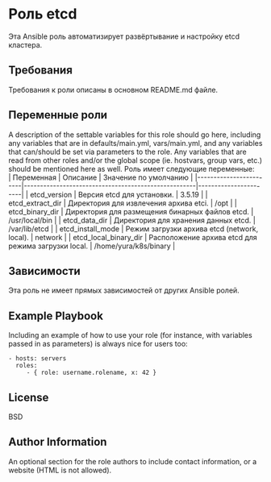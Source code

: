 Роль etcd
=========

Эта Ansible роль автоматизирует развёртывание и настройку etcd кластера.

Требования
------------

Требования к роли описаны в основном README.md файле.

Переменные роли
--------------

A description of the settable variables for this role should go here, including any variables that are in defaults/main.yml, vars/main.yml, and any variables that can/should be set via parameters to the role. Any variables that are read from other roles and/or the global scope (ie. hostvars, group vars, etc.) should be mentioned here as well.
Роль имеет следующие переменные:  
| Переменная | Описание | Значение по умолчанию |
|------------------------|-----------------------------------------------------|-----------------------|
| etcd_version           | Версия etcd для установки.                          | 3.5.19                |
| etcd_extract_dir       | Директория для извлечения архива etci.              | /opt                  |
| etcd_binary_dir        | Директория для размещения бинарных файлов etcd.     | /usr/local/bin        |
| etcd_data_dir          | Директория для хранения данных etcd.                | /var/lib/etcd         |
| etcd_install_mode      | Режим загрузки архива etcd (network, local).        | network               |
| etcd_local_binary_dir  | Расположение архива etcd для режима загрузки local. | /home/yura/k8s/binary |

Зависимости
------------

Эта роль не имеет прямых зависимостей от других Ansible ролей.

Example Playbook
----------------

Including an example of how to use your role (for instance, with variables passed in as parameters) is always nice for users too:

    - hosts: servers
      roles:
         - { role: username.rolename, x: 42 }

License
-------

BSD

Author Information
------------------

An optional section for the role authors to include contact information, or a website (HTML is not allowed).
